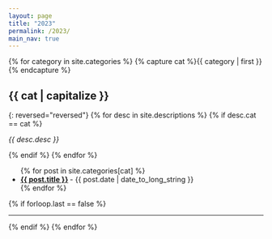 ```yaml
---
layout: page
title: "2023"
permalink: /2023/
main_nav: true
---
```


<!-- {% assign sorted = site.categories | reverse %} -->

{% for category in site.categories %}
  {% capture cat %}{{ category | first }}{% endcapture %}
  <h2 id="{{cat}}">{{ cat | capitalize }}</h2>{: reversed="reversed"}
  {% for desc in site.descriptions %}
    {% if desc.cat == cat %}
      <p class="desc"><em>{{ desc.desc }}</em></p>
    {% endif %}
  {% endfor %}
  <ul class="posts-list">
  {% for post in site.categories[cat] %}
    <li>
      <strong>
        <a href="{{ post.url | prepend: site.baseurl }}">{{ post.title }}</a>
      </strong>
      <span class="post-date">- {{ post.date | date_to_long_string }}</span>
    </li>
  {% endfor %}
  </ul>
  {% if forloop.last == false %}<hr>{% endif %}
{% endfor %}
<br>
